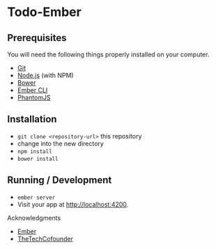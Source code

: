 # Todo-Ember


## Prerequisites

You will need the following things properly installed on your computer.

* [Git](http://git-scm.com/)
* [Node.js](http://nodejs.org/) (with NPM)
* [Bower](http://bower.io/)
* [Ember CLI](http://www.ember-cli.com/)
* [PhantomJS](http://phantomjs.org/)

## Installation

* `git clone <repository-url>` this repository
* change into the new directory
* `npm install`
* `bower install`

## Running / Development

* `ember server`
* Visit your app at [http://localhost:4200](http://localhost:4200).


Acknowledgments

* [Ember](https://github.com/ember-cli/ember-cli-todos)
* [TheTechCofounder](http://www.thetechcofounder.com/getting-started-with-ember-js-using-ember-cli/)
